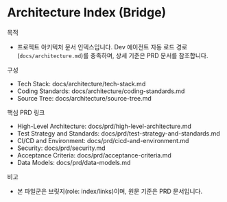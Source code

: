# Architecture Index (Bridge)

목적
- 프로젝트 아키텍처 문서 인덱스입니다. Dev 에이전트 자동 로드 경로(`docs/architecture.md`)를 충족하며, 상세 기준은 PRD 문서를 참조합니다.

구성
- Tech Stack: docs/architecture/tech-stack.md
- Coding Standards: docs/architecture/coding-standards.md
- Source Tree: docs/architecture/source-tree.md

핵심 PRD 링크
- High-Level Architecture: docs/prd/high-level-architecture.md
- Test Strategy and Standards: docs/prd/test-strategy-and-standards.md
- CI/CD and Environment: docs/prd/cicd-and-environment.md
- Security: docs/prd/security.md
- Acceptance Criteria: docs/prd/acceptance-criteria.md
- Data Models: docs/prd/data-models.md

비고
- 본 파일군은 브릿지(role: index/links)이며, 원문 기준은 PRD 문서입니다.

